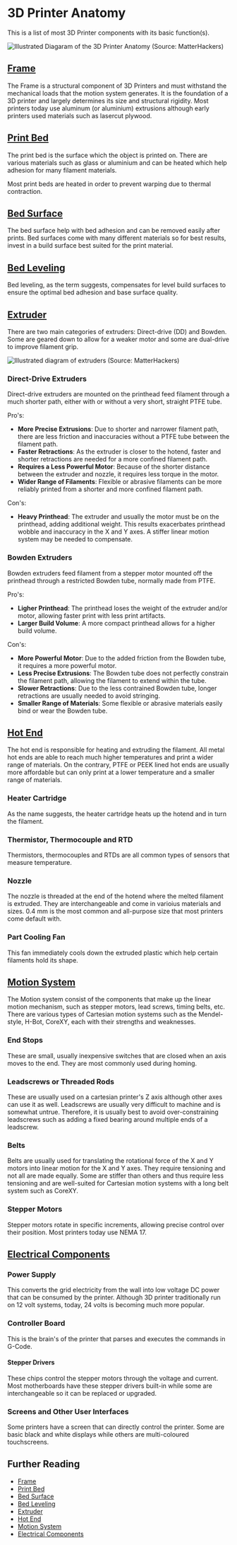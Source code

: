 # 3D Printer Anatomy

This is a list of most 3D Printer components with its basic function(s).

![Illustrated Diagaram of the 3D Printer Anatomy (Source: MatterHackers)](https://lh3.googleusercontent.com/vy2gmNQu0ZCXauAxKtD2J1Q6jinZmBU9fxo-nE17DEJdg-vVKAOPm-tqx42aaXFn5G8y2h4jdkqGXZKDovjJUfh1Pzs)

## [Frame](frame.md)

The Frame is a structural component of 3D Printers and must withstand the mechanical loads that the motion system generates. It is the foundation of a 3D printer and largely determines its size and structural rigidity. Most printers today use aluminum (or aluminium) extrusions although early printers used materials such as lasercut plywood.

## [Print Bed](bed.md)

The print bed is the surface which the object is printed on. There are various materials such as glass or aluminium and can be heated which help adhesion for many filament materials.

Most print beds are heated in order to prevent warping due to thermal contraction.

## [Bed Surface](bedsurface.md)

The bed surface help with bed adhesion and can be removed easily after prints. Bed surfaces come with many different materials so for best results, invest in a build surface best suited for the print material.

## [Bed Leveling](bedleveling.md)

Bed leveling, as the term suggests, compensates for level build surfaces to ensure the optimal bed adhesion and base surface quality.

## [Extruder](extruder.md)

There are two main categories of extruders: Direct-drive (DD) and Bowden. Some are geared down to allow for a weaker motor and some are dual-drive to improve filament grip.

![Illustrated diagram of extruders (Source: MatterHackers)](https://lh3.googleusercontent.com/76t-Q-wj6qCWPOeIJXgB46fNZTGKU9IS8LXmu7PbQuA46x8-y93xbOAACS2vUgTeU66FlCmKKC3wlRMBOYMUV9Gx_A)

### Direct-Drive Extruders

Direct-drive extruders are mounted on the printhead feed filament through a much shorter path, either with or without a very short, straight PTFE tube.

Pro's:

- **More Precise Extrusions**: Due to shorter and narrower filament path, there are less friction and inaccuracies without a PTFE tube between the filament path.
- **Faster Retractions**: As the extruder is closer to the hotend, faster and shorter retractions are needed for a more confined filament path.
- **Requires a Less Powerful Motor**: Because of the shorter distance between the extruder and nozzle, it requires less torque in the motor.
- **Wider Range of Filaments**: Flexible or abrasive filaments can be more reliably printed from a shorter and more confined filament path.

Con's:

- **Heavy Printhead**: The extruder and usually the motor must be on the printhead, adding additional weight. This results exacerbates printhead wobble and inaccuracy in the X and Y axes. A stiffer linear motion system may be needed to compensate.

### Bowden Extruders

Bowden extruders feed filament from a stepper motor mounted off the printhead through a restricted Bowden tube, normally made from PTFE.

Pro's:

- **Ligher Printhead**: The printhead loses the weight of the extruder and/or motor, allowing faster print with less print artifacts.
- **Larger Build Volume**: A more compact printhead allows for a higher build volume.

Con's:

- **More Powerful Motor**: Due to the added friction from the Bowden tube, it requires a more powerful motor.
- **Less Precise Extrusions**: The Bowden tube does not perfectly constrain the filament path, allowing the filament to extend within the tube.
- **Slower Retractions**: Due to the less contrained Bowden tube, longer retractions are usually needed to avoid stringing.
- **Smaller Range of Materials**: Some flexible or abrasive materials easily bind or wear the Bowden tube.

## [Hot End](hotend.md)

The hot end is responsible for heating and extruding the filament. All metal hot ends are able to reach much higher temperatures and print a wider range of materials. On the contrary, PTFE or PEEK lined hot ends are usually more affordable but can only print at a lower temperature and a smaller range of materials.

### Heater Cartridge

As the name suggests, the heater cartridge heats up the hotend and in turn the filament.

### Thermistor, Thermocouple and RTD

Thermistors, thermocouples and RTDs are all common types of sensors that measure temperature.

<!-- TODO: Explain benefits and weaknesses of each type -->

### Nozzle

The nozzle is threaded at the end of the hotend where the melted filament is extruded. They are interchangeable and come in varioius materials and sizes. 0.4 mm is the most common and all-purpose size that most printers come default with.

### Part Cooling Fan

This fan immediately cools down the extruded plastic which help certain filaments hold its shape.

## [Motion System](motionsystem.md)

The Motion system consist of the components that make up the linear motion mechanism, such as stepper motors, lead screws, timing belts, etc. There are various types of Cartesian motion systems such as the Mendel-style, H-Bot, CoreXY, each with their strengths and weaknesses.

<!-- TODO: Compare benefits of each -->

### End Stops

These are small, usually inexpensive switches that are closed when an axis moves to the end. They are most commonly used during homing.

### Leadscrews or Threaded Rods

These are usually used on a cartesian printer's Z axis although other axes can use it as well. Leadscrews are usually very difficult to machine and is somewhat untrue. Therefore, it is usually best to avoid over-constraining leadscrews such as adding a fixed bearing around multiple ends of a leadscrew.

### Belts

Belts are usually used for translating the rotational force of the X and Y motors into linear motion for the X and Y axes. They require tensioning and not all are made equally. Some are stiffer than others and thus require less tensioning and are well-suited for Cartesian motion systems with a long belt system such as CoreXY.

### Stepper Motors

Stepper motors rotate in specific increments, allowing precise control over their position. Most printers today use NEMA 17.

## [Electrical Components](electrical.md)

### Power Supply

This converts the grid electricity from the wall into low voltage DC power that can be consumed by the printer. Although 3D printer traditionally run on 12 volt systems, today, 24 volts is becoming much more popular.

### Controller Board

This is the brain's of the printer that parses and executes the commands in G-Code.

#### Stepper Drivers

These chips control the stepper motors through the voltage and current. Most motherboards have these stepper drivers built-in while some are interchangeable so it can be replaced or upgraded.

### Screens and Other User Interfaces

Some printers have a screen that can directly control the printer. Some are basic black and white displays while others are multi-coloured touchscreens.

## Further Reading

- [Frame](frame.md)
- [Print Bed](bed.md)
- [Bed Surface](bedsurface.md)
- [Bed Leveling](bedleveling.md)
- [Extruder](extruder.md)
- [Hot End](hotend.md)
- [Motion System](motionsystem.md)
- [Electrical Components](electrical.md)
